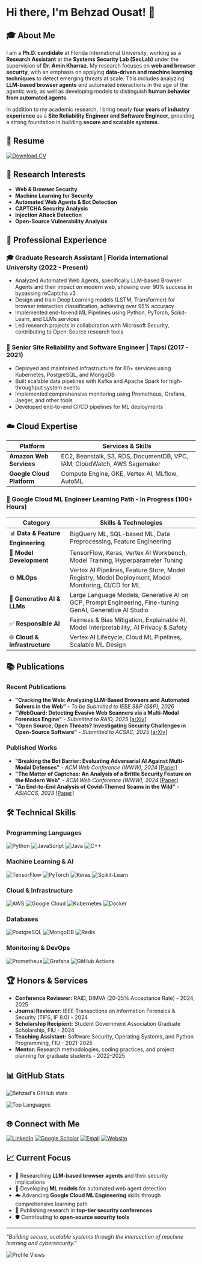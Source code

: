# Hi there, I'm Behzad Ousat! 👋

## 🎓 About Me

I am a **Ph.D. candidate** at Florida International University, working as a **Research Assistant** at the **Systems Security Lab (SecLab)** under the supervision of **Dr. Amin Kharraz**. My research focuses on **web and browser security**, with an emphasis on applying **data-driven and machine learning techniques** to detect emerging threats at scale. This includes analyzing **LLM-based browser agents** and automated interactions in the age of the agentic web, as well as developing models to distinguish **human behavior from automated agents**.

In addition to my academic research, I bring nearly **four years of industry experience** as a **Site Reliability Engineer and Software Engineer**, providing a strong foundation in building **secure and scalable systems**.

## 📄 Resume

[![Download CV](https://img.shields.io/badge/Download-CV-blue?style=for-the-badge&logo=adobe-acrobat-reader&logoColor=white)](https://github.com/behzad-ost/behzad-ost/blob/main/Behzad%20Ousat%20Resume%20-%20Oct%2025.pdf)

## 🔬 Research Interests

- **Web & Browser Security**
- **Machine Learning for Security**
- **Automated Web Agents & Bot Detection**
- **CAPTCHA Security Analysis**
- **Injection Attack Detection**
- **Open-Source Vulnerability Analysis**

## 🏢 Professional Experience

### 🎓 Graduate Research Assistant | Florida International University (2022 - Present)
- Analyzed Automated Web Agents, specifically LLM-based Browser Agents and their impact on modern web, showing over 90% success in bypassing reCaptcha v3
- Design and train Deep Learning models (LSTM, Transformer) for browser interaction classification, achieving over 95% accuracy
- Implemented end-to-end ML Pipelines using Python, PyTorch, Scikit-Learn, and LLMs services
- Led research projects in collaboration with Microsoft Security, contributing to Open-Source research tools

### 🚀 Senior Site Reliability and Software Engineer | Tapsi (2017 - 2021)
- Deployed and maintained infrastructure for 60+ services using Kubernetes, PostgreSQL, and MongoDB
- Built scalable data pipelines with Kafka and Apache Spark for high-throughput system events
- Implemented comprehensive monitoring using Prometheus, Grafana, Jaeger, and other tools
- Developed end-to-end CI/CD pipelines for ML deployments

## ☁️ Cloud Expertise

| Platform | Services & Skills |
|----------|------------------|
| **Amazon Web Services** | EC2, Beanstalk, S3, RDS, DocumentDB, VPC, IAM, CloudWatch, AWS Sagemaker |
| **Google Cloud Platform** | Compute Engine, GKE, Vertex AI, MLflow, AutoML |

### 🚀 Google Cloud ML Engineer Learning Path - In Progress (100+ Hours)

| Category | Skills & Technologies |
|----------|----------------------|
| 📊 **Data & Feature Engineering** | BigQuery ML, SQL-based ML, Data Preprocessing, Feature Engineering |
| 🤖 **Model Development** | TensorFlow, Keras, Vertex AI Workbench, Model Training, Hyperparameter Tuning |
| ⚙️ **MLOps** | Vertex AI Pipelines, Feature Store, Model Registry, Model Deployment, Model Monitoring, CI/CD for ML |
| 🧠 **Generative AI & LLMs** | Large Language Models, Generative AI on GCP, Prompt Engineering, Fine-tuning GenAI, Generative AI Studio |
| ✅ **Responsible AI** | Fairness & Bias Mitigation, Explainable AI, Model Interpretability, AI Privacy & Safety |
| 🌐 **Cloud & Infrastructure** | Vertex AI Lifecycle, Cloud ML Pipelines, Scalable ML Design |

## 📚 Publications

### Recent Publications
- **"Cracking the Web: Analyzing LLM-Based Browsers and Automated Solvers in the Web"** - *To be Submitted to IEEE S&P (S&P), 2026*
- **"WebGuard: Detecting Evasive Web Scanners via a Multi‑Modal Forensics Engine"** - *Submitted to RAID, 2025* [[arXiv]](https://arxiv.org/abs/2412.07005)
- **"Open Source, Open Threats? Investigating Security Challenges in Open-Source Software"** - *Submitted to ACSAC, 2025* [[arXiv]](https://arxiv.org/abs/2506.12995)

### Published Works
- **"Breaking the Bot Barrier: Evaluating Adversarial AI Against Multi-Modal Defenses"** - *ACM Web Conference (WWW), 2024* [[Paper]](https://dl.acm.org/doi/abs/10.1145/3589335.3651474)
- **"The Matter of Captchas: An Analysis of a Brittle Security Feature on the Modern Web"** - *ACM Web Conference (WWW), 2024* [[Paper]](https://dl.acm.org/doi/abs/10.1145/3589334.3645619)
- **"An End‑to‑End Analysis of Covid‑Themed Scams in the Wild"** - *ASIACCS, 2023* [[Paper]](https://dl.acm.org/doi/abs/10.1145/3579856.3595805)

## 🛠️ Technical Skills

### Programming Languages
![Python](https://img.shields.io/badge/Python-3776AB?style=for-the-badge&logo=python&logoColor=white)
![JavaScript](https://img.shields.io/badge/JavaScript-F7DF1E?style=for-the-badge&logo=javascript&logoColor=black)
![Java](https://img.shields.io/badge/Java-ED8B00?style=for-the-badge&logo=java&logoColor=white)
![C++](https://img.shields.io/badge/C++-00599C?style=for-the-badge&logo=cplusplus&logoColor=white)

### Machine Learning & AI
![TensorFlow](https://img.shields.io/badge/TensorFlow-FF6F00?style=for-the-badge&logo=tensorflow&logoColor=white)
![PyTorch](https://img.shields.io/badge/PyTorch-EE4C2C?style=for-the-badge&logo=pytorch&logoColor=white)
![Keras](https://img.shields.io/badge/Keras-D00000?style=for-the-badge&logo=keras&logoColor=white)
![Scikit-Learn](https://img.shields.io/badge/scikit--learn-F7931E?style=for-the-badge&logo=scikit-learn&logoColor=white)

### Cloud & Infrastructure
![AWS](https://img.shields.io/badge/AWS-232F3E?style=for-the-badge&logo=amazon-aws&logoColor=white)
![Google Cloud](https://img.shields.io/badge/Google_Cloud-4285F4?style=for-the-badge&logo=google-cloud&logoColor=white)
![Kubernetes](https://img.shields.io/badge/Kubernetes-326CE5?style=for-the-badge&logo=kubernetes&logoColor=white)
![Docker](https://img.shields.io/badge/Docker-2496ED?style=for-the-badge&logo=docker&logoColor=white)

### Databases
![PostgreSQL](https://img.shields.io/badge/PostgreSQL-316192?style=for-the-badge&logo=postgresql&logoColor=white)
![MongoDB](https://img.shields.io/badge/MongoDB-4EA94B?style=for-the-badge&logo=mongodb&logoColor=white)
![Redis](https://img.shields.io/badge/Redis-DC382D?style=for-the-badge&logo=redis&logoColor=white)

### Monitoring & DevOps
![Prometheus](https://img.shields.io/badge/Prometheus-E6522C?style=for-the-badge&logo=prometheus&logoColor=white)
![Grafana](https://img.shields.io/badge/Grafana-F46800?style=for-the-badge&logo=grafana&logoColor=white)
![GitHub Actions](https://img.shields.io/badge/GitHub_Actions-2088FF?style=for-the-badge&logo=github-actions&logoColor=white)

## 🏆 Honors & Services

- **Conference Reviewer:** RAID, DIMVA (20-25% Acceptance Rate) - 2024, 2025
- **Journal Reviewer:** IEEE Transactions on Information Forensics & Security (TIFS, IF 8.0) - 2024
- **Scholarship Recipient:** Student Government Association Graduate Scholarship, FIU - 2024
- **Teaching Assistant:** Software Security, Operating Systems, and Python Programming, FIU - 2021-2025
- **Mentor:** Research methodologies, coding practices, and project planning for graduate students - 2022-2025

## 📊 GitHub Stats

![Behzad's GitHub stats](https://github-readme-stats.vercel.app/api?username=behzad-ost&show_icons=true&theme=radical)

![Top Languages](https://github-readme-stats.vercel.app/api/top-langs/?username=behzad-ost&layout=compact&theme=radical)

## 🌐 Connect with Me

[![LinkedIn](https://img.shields.io/badge/LinkedIn-0077B5?style=for-the-badge&logo=linkedin&logoColor=white)](https://linkedin.com/in/behzad-ousat)
[![Google Scholar](https://img.shields.io/badge/Google_Scholar-4285F4?style=for-the-badge&logo=google-scholar&logoColor=white)](https://scholar.google.com/citations?user=QHF_oV4AAAAJ&hl=en&oi=ao)
[![Email](https://img.shields.io/badge/Email-D14836?style=for-the-badge&logo=gmail&logoColor=white)](mailto:behzad.ost@gmail.com)
[![Website](https://img.shields.io/badge/Website-000000?style=for-the-badge&logo=About.me&logoColor=white)](https://behzad-ost.github.io/)

## 📈 Current Focus

- 🔬 Researching **LLM-based browser agents** and their security implications
- 🤖 Developing **ML models** for automated web agent detection
- ☁️ Advancing **Google Cloud ML Engineering** skills through comprehensive learning path
- 📝 Publishing research in **top-tier security conferences**
- 🛡️ Contributing to **open-source security tools**

---

*"Building secure, scalable systems through the intersection of machine learning and cybersecurity."*

![Profile Views](https://komarev.com/ghpvc/?username=behzad-ost&color=blue&style=flat-square)

